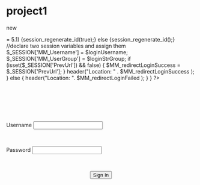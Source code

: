 project1
========

new
<?php require_once('Connections/new.php'); ?>
<?php
if (!function_exists("GetSQLValueString")) {
function GetSQLValueString($theValue, $theType, $theDefinedValue = "", $theNotDefinedValue = "") 
{
  if (PHP_VERSION < 6) {
    $theValue = get_magic_quotes_gpc() ? stripslashes($theValue) : $theValue;
  }

  $theValue = function_exists("mysql_real_escape_string") ? mysql_real_escape_string($theValue) : mysql_escape_string($theValue);

  switch ($theType) {
    case "text":
      $theValue = ($theValue != "") ? "'" . $theValue . "'" : "NULL";
      break;    
    case "long":
    case "int":
      $theValue = ($theValue != "") ? intval($theValue) : "NULL";
      break;
    case "double":
      $theValue = ($theValue != "") ? doubleval($theValue) : "NULL";
      break;
    case "date":
      $theValue = ($theValue != "") ? "'" . $theValue . "'" : "NULL";
      break;
    case "defined":
      $theValue = ($theValue != "") ? $theDefinedValue : $theNotDefinedValue;
      break;
  }
  return $theValue;
}
}
?>
<?php
// *** Validate request to login to this site.
if (!isset($_SESSION)) {
  session_start();
}

$loginFormAction = $_SERVER['PHP_SELF'];
if (isset($_GET['accesscheck'])) {
  $_SESSION['PrevUrl'] = $_GET['accesscheck'];
}

if (isset($_POST['username'])) {
  $loginUsername=$_POST['username'];
  $password=$_POST['password'];
  $MM_fldUserAuthorization = "Password";
  $MM_redirectLoginSuccess = "main.html";
  $MM_redirectLoginFailed = "Advertisments.html";
  $MM_redirecttoReferrer = false;
  mysql_select_db($database_new, $new);
  	
  $LoginRS__query=sprintf("SELECT Username, Password, Password FROM sign WHERE Username=%s AND Password=%s",
  GetSQLValueString($loginUsername, "text"), GetSQLValueString($password, "text")); 
   
  $LoginRS = mysql_query($LoginRS__query, $new) or die(mysql_error());
  $loginFoundUser = mysql_num_rows($LoginRS);
  if ($loginFoundUser) {
    
    $loginStrGroup  = mysql_result($LoginRS,0,'Password');
    
	if (PHP_VERSION >= 5.1) {session_regenerate_id(true);} else {session_regenerate_id();}
    //declare two session variables and assign them
    $_SESSION['MM_Username'] = $loginUsername;
    $_SESSION['MM_UserGroup'] = $loginStrGroup;	      

    if (isset($_SESSION['PrevUrl']) && false) {
      $MM_redirectLoginSuccess = $_SESSION['PrevUrl'];	
    }
    header("Location: " . $MM_redirectLoginSuccess );
  }
  else {
    header("Location: ". $MM_redirectLoginFailed );
  }
}
?>
<!doctype html>
<!--[if lt IE 7]> <html class="ie6 oldie"> <![endif]-->
<!--[if IE 7]>    <html class="ie7 oldie"> <![endif]-->
<!--[if IE 8]>    <html class="ie8 oldie"> <![endif]-->
<!--[if gt IE 8]><!-->
<html class="">
<!--<![endif]-->
<head>
<meta charset="utf-8">
<meta name="viewport" content="width=device-width, initial-scale=1">
<title>Untitled Document</title>
<link href="boilerplate.css" rel="stylesheet" type="text/css">
<link href="../Users/FOX/Documents/phone.css" rel="stylesheet" type="text/css">
<!-- 
To learn more about the conditional comments around the html tags at the top of the file:
paulirish.com/2008/conditional-stylesheets-vs-css-hacks-answer-neither/

Do the following if you're using your customized build of modernizr (http://www.modernizr.com/):
* insert the link to your js here
* remove the link below to the html5shiv
* add the "no-js" class to the html tags at the top
* you can also remove the link to respond.min.js if you included the MQ Polyfill in your modernizr build 
-->
<!--[if lt IE 9]>
<script src="//html5shiv.googlecode.com/svn/trunk/html5.js"></script>
<![endif]-->
<script src="respond.min.js"></script>
</head>
<body>
<p>&nbsp;</p>
<p>&nbsp;</p>
<form name="form1" method="POST" action="<?php echo $loginFormAction; ?>">
  <p>&nbsp;</p>
  <p>Username
    <input name="username" type="text" id="username">
  </p>
  <p>&nbsp;</p>
  <p>Password
    <input name="password" type="password" id="password" />
  </p>
  <p>&nbsp;</p>
  <p align="center">
    <input type="submit" name="Sign In" id="signin" value="Sign In" />
  </p>
  <p>&nbsp;</p>
</form>
<p align="left">&nbsp; </p>
<p align="left">&nbsp;</p>
<p align="center">&nbsp;</p>
<p align="center">&nbsp;</p>
</body>
</html>
